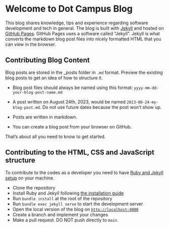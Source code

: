 # Welcome to Dot Campus Blog

This blog shares knowledge, tips and experience regarding software development and tech in general. The blog is built with [Jekyll](https://jekyllrb.com/) and hosted on [GitHub Pages](https://pages.github.com/). GitHub Pages uses a software called “Jekyll”. Jekyll is what converts the markdown blog post files into nicely formatted HTML that you can view in the browser.

## Contributing Blog Content

Blog posts are stored in the _posts folder in `.md` format. Preview the existing blog posts to get an idea of how to structure it.

 - Blog post files should always be named using this format: `yyyy-mm-dd-your-blog-post-name.md`

 - A post written on August 24th, 2023, would be named `2023-08-24-my-blog-post.md`. Do not use future dates because the post won’t show up.

 - Posts are written in markdown.

 - You can create a blog post from your browser on GitHub.

That’s about all you need to know to get started.

## Contributing to the HTML, CSS and JavaScript structure

To contribute to the codes as a developer you need to have [Ruby and Jekyll setup](https://jekyllrb.com/docs/installation/) on your machine.

 - Clone the repository
 - Install Ruby and Jekyll following [the installation guide](https://jekyllrb.com/docs/installation/)
 - Run `bundle install` at the root of the repository
 - Run `bundle exec jekyll serve` to start the development server
 - Open the local version of the blog on [`http://localhost:4000`](http://localhost:4000)
 - Create a branch and implement your changes
 - Make a pull request. DO NOT push directly to `main`.

